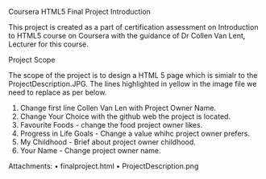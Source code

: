 Coursera HTML5 Final Project
Introduction

This project is created as a part of certification assessment on Introduction to HTML5 course on Coursera with the guidance of Dr Collen Van Lent, Lecturer for this course.


Project Scope

The scope of the project is to design a HTML 5 page which is simialr to the ProjectDescription.JPG. The lines highlighted in yellow in the image file we need to replace as per below.
  1. Change first line Collen Van Len with Project Owner Name.
  2. Change Your Choice with the github web the project is located.
  3. Favourite Foods - change the food project owner likes.
  4. Progress in Life Goals - Change a value whihc project owner prefers.
  5. My Childhood - Brief about project owner childhood.
  6. Your Name - Change project owner name.
  
Attachments:
•	finalproject.html
•	ProjectDescription.png

